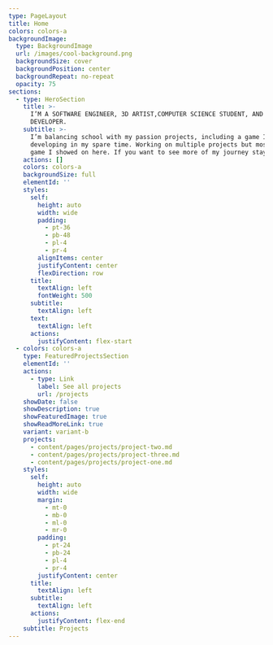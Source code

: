 ```yaml
---
type: PageLayout
title: Home
colors: colors-a
backgroundImage:
  type: BackgroundImage
  url: /images/cool-background.png
  backgroundSize: cover
  backgroundPosition: center
  backgroundRepeat: no-repeat
  opacity: 75
sections:
  - type: HeroSection
    title: >-
      I’M A SOFTWARE ENGINEER, 3D ARTIST,COMPUTER SCIENCE STUDENT, AND A GAME
      DEVELOPER.
    subtitle: >-
      I’m balancing school with my passion projects, including a game I'm
      developing in my spare time. Working on multiple projects but mostly the
      game I showed on here. If you want to see more of my journey stay tuned!
    actions: []
    colors: colors-a
    backgroundSize: full
    elementId: ''
    styles:
      self:
        height: auto
        width: wide
        padding:
          - pt-36
          - pb-48
          - pl-4
          - pr-4
        alignItems: center
        justifyContent: center
        flexDirection: row
      title:
        textAlign: left
        fontWeight: 500
      subtitle:
        textAlign: left
      text:
        textAlign: left
      actions:
        justifyContent: flex-start
  - colors: colors-a
    type: FeaturedProjectsSection
    elementId: ''
    actions:
      - type: Link
        label: See all projects
        url: /projects
    showDate: false
    showDescription: true
    showFeaturedImage: true
    showReadMoreLink: true
    variant: variant-b
    projects:
      - content/pages/projects/project-two.md
      - content/pages/projects/project-three.md
      - content/pages/projects/project-one.md
    styles:
      self:
        height: auto
        width: wide
        margin:
          - mt-0
          - mb-0
          - ml-0
          - mr-0
        padding:
          - pt-24
          - pb-24
          - pl-4
          - pr-4
        justifyContent: center
      title:
        textAlign: left
      subtitle:
        textAlign: left
      actions:
        justifyContent: flex-end
    subtitle: Projects
---
```

